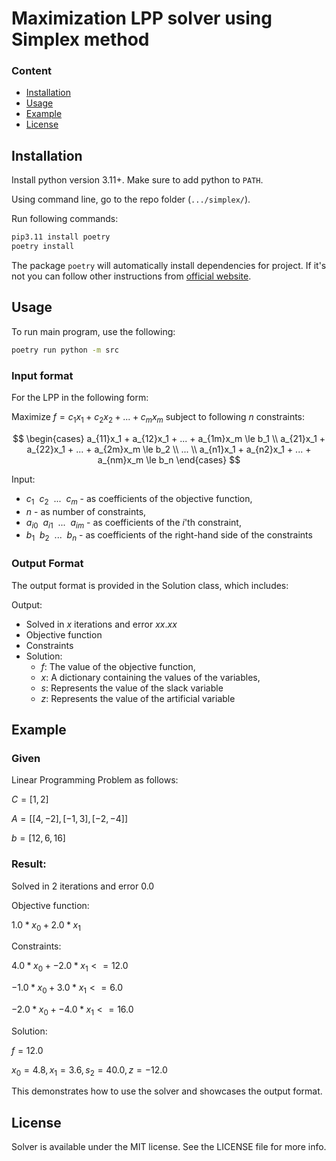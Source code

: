 # Maximization LPP solver using Simplex method

### Content

- [Installation](#installation)
- [Usage](#usage)
- [Example](#example)
- [License](#license)

## Installation

Install python version 3.11+. Make sure to add python to `PATH`.

Using command line, go to the repo folder (`.../simplex/`).

Run following commands:

```bash
pip3.11 install poetry
poetry install
```

The package `poetry` will automatically install dependencies for project. If it's not you can follow other instructions from [official website](https://python-poetry.org/docs/).

## Usage

To run main program, use the following:

```bash
poetry run python -m src
```

### Input format
For the LPP in the following form:

Maximize $f = c_1x_1 + c_2x_2 + ... + c_mx_m$ subject to following $n$ constraints:

$$
\begin{cases}
    a_{11}x_1 + a_{12}x_1 + ... + a_{1m}x_m \le b_1 \\
    a_{21}x_1 + a_{22}x_1 + ... + a_{2m}x_m \le b_2 \\
    ... \\
    a_{n1}x_1 + a_{n2}x_1 + ... + a_{nm}x_m \le b_n
\end{cases}
$$

Input:
- $c_1 \ \ c_2 \ \ ... \ \ c_m$ - as coefficients of the objective function,
- $n$ - as number of constraints,
- $a_{i0} \ \ a_{i1} \ \ ... \ \ a_{im}$ - as coefficients of the $i$'th constraint,
- $b_1 \ \ b_2 \ \ ... \ \ b_n$ - as coefficients of the right-hand side of the constraints


### Output Format

The output format is provided in the Solution class, which includes:

Output:

- Solved in $x$ iterations and error $xx.xx$
- Objective function
- Constraints
- Solution:
  - $f$: The value of the objective function,
  - $x$: A dictionary containing the values of the variables,
  - $s$: Represents the value of the slack variable
  - $z$: Represents the value of the artificial variable 

## Example

### Given
Linear Programming Problem as follows:

$C = [1, 2]$

$A = [[4, -2], [-1, 3], [-2, -4]]$

$b = [12, 6, 16]$

### Result:

Solved in 2 iterations and error 0.0

Objective function:

$1.0 * x_0 + 2.0 * x_1$

Constraints:

$4.0 * x_0 + -2.0 * x_1 <= 12.0$

$-1.0 * x_0 + 3.0 * x_1 <= 6.0$

$-2.0 * x_0 + -4.0 * x_1 <= 16.0$

Solution:

$f = 12.0$

$x_0 = 4.8, x_1 = 3.6, s_2 = 40.0, z = -12.0$

This demonstrates how to use the solver and showcases the output format.


## License

Solver is available under the MIT license. See the LICENSE file for more info.
